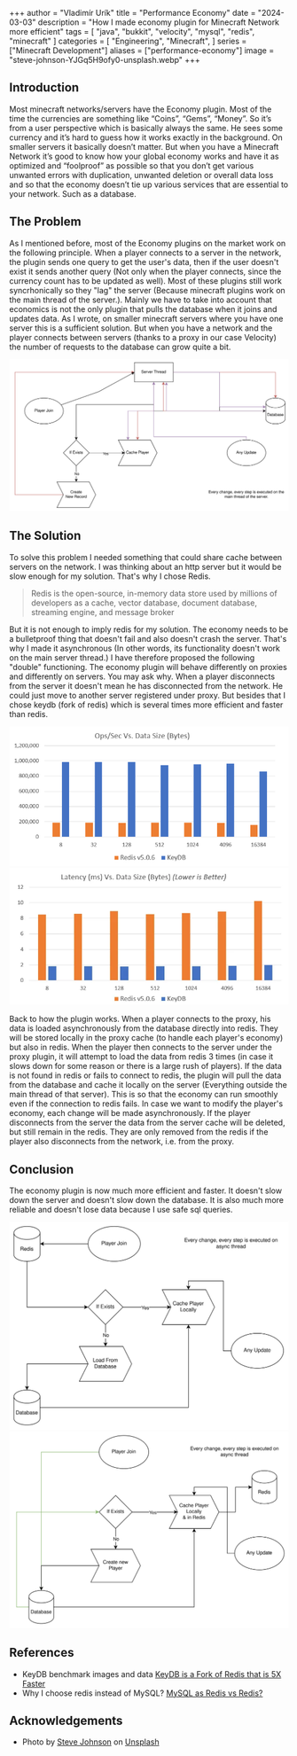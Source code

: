 +++
author = "Vladimír Urík"
title = "Performance Economy"
date = "2024-03-03"
description = "How I made economy plugin for Minecraft Network more efficient"
tags = [
 "java",
 "bukkit",
 "velocity",
 "mysql",
 "redis",
 "minecraft"
]
categories = [
 "Engineering",
 "Minecraft",
]
series = ["Minecraft Development"]
aliases = ["performance-economy"]
image = "steve-johnson-YJGq5H9ofy0-unsplash.webp"
+++

## Introduction 
Most minecraft networks/servers have the Economy plugin. Most of the time the currencies are something like “Coins”, “Gems”, “Money”. So it’s from a user perspective which is basically always the same. He sees some currency and it’s hard to guess how it works exactly in the background. On smaller servers it basically doesn’t matter. But when you have a Minecraft Network it’s good to know how your global economy works and have it as optimized and “foolproof” as possible so that you don’t get various unwanted errors with duplication, unwanted deletion or overall data loss and so that the economy doesn’t tie up various services that are essential to your network. Such as a database.

## The Problem
As I mentioned before, most of the Economy plugins on the market work on the following principle. When a player connects to a server in the network, the plugin sends one query to get the user's data, then if the user doesn't exist it sends another query (Not only when the player connects, since the currency count has to be updated as well). Most of these plugins still work syncrhonically so they "lag" the server (Because minecraft plugins work on the main thread of the server.). Mainly we have to take into account that economics is not the only plugin that pulls the database when it joins and updates data. As I wrote, on smaller minecraft servers where you have one server this is a sufficient solution. But when you have a network and the player connects between servers (thanks to a proxy in our case Velocity) the number of requests to the database can grow quite a bit.

![How Market Plugins Works](how-market-plugins-works.png)

## The Solution
To solve this problem I needed something that could share cache between servers on the network. I was thinking about an http server but it would be slow enough for my solution. That's why I chose Redis.

> Redis is the open-source, in-memory data store used by millions of developers as a cache, vector database, document database, streaming engine, and message broker

But it is not enough to imply redis for my solution. The economy needs to be a bulletproof thing that doesn't fail and also doesn't crash the server. That's why I made it asynchronous (In other words, its functionality doesn't work on the main server thread.)
I have therefore proposed the following "double" functioning. The economy plugin will behave differently on proxies and differently on servers. You may ask why. When a player disconnects from the server it doesn't mean he has disconnected from the network. He could just move to another server registered under proxy. But besides that I chose keydb (fork of redis) which is several times more efficient and faster than redis.

![Redis vs KeyDB](redis-vs-keydb.png)
![Redis vs KeyDB Latency](redis-vs-keydb-latency.webp)

Back to how the plugin works. When a player connects to the proxy, his data is loaded asynchronously from the database directly into redis. They will be stored locally in the proxy cache (to handle each player's economy) but also in redis. When the player then connects to the server under the proxy plugin, it will attempt to load the data from redis 3 times (in case it slows down for some reason or there is a large rush of players). If the data is not found in redis or fails to connect to redis, the plugin will pull the data from the database and cache it locally on the server (Everything outside the main thread of that server). This is so that the economy can run smoothly even if the connection to redis fails. In case we want to modify the player's economy, each change will be made asynchronously. If the player disconnects from the server the data from the server cache will be deleted, but still remain in the redis. They are only removed from the redis if the player also disconnects from the network, i.e. from the proxy.

## Conclusion
The economy plugin is now much more efficient and faster. It doesn't slow down the server and doesn't slow down the database. It is also much more reliable and doesn't lose data because I use safe sql queries.

![How it works on servers](server-schema.png)
![How it works on proxies](proxy-schema.png) 

## References
- KeyDB benchmark images and data [KeyDB is a Fork of Redis that is 5X Faster](https://medium.com/@tedmandarin/keydb-is-a-fork-of-redis-that-is-5x-faster-164757232bac)
- Why I choose redis instead of MySQL? [MySQL as Redis vs Redis?](https://dkomanov.medium.com/mysql-as-redis-vs-redis-74b788af9c6f)

## Acknowledgements
- Photo by [Steve Johnson](https://unsplash.com/@steve_j?utm_source=Vladimir-Urik&utm_medium=referral) on [Unsplash](https://unsplash.com/?utm_source=Vladimir-Urik&utm_medium=referral)
